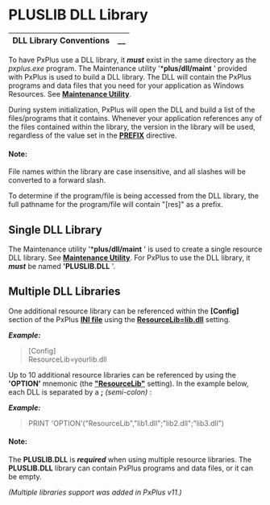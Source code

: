 # PLUSLIB DLL Library  
  
**DLL Library Conventions** |  **__**  
---|---  
  
To have PxPlus use a DLL library, it **_must_** exist in the same directory as the _pxplus.exe_ program. The Maintenance utility '***plus/dll/maint** ' provided with PxPlus is used to build a DLL library. The DLL will contain the PxPlus programs and data files that you need for your application as Windows Resources. See **[Maintenance Utility](a.md)**.

During system initialization, PxPlus will open the DLL and build a list of the files/programs that it contains. Whenever your application references any of the files contained within the library, the version in the library will be used, regardless of the value set in the **[PREFIX](../../directives/prefix.md)** directive.

#### **Note:**  
File names within the library are case insensitive, and all slashes will be converted to a forward slash.

To determine if the program/file is being accessed from the DLL library, the full pathname for the program/file will contain "[res]" as a prefix.

## Single DLL Library

The Maintenance utility '***plus/dll/maint** ' is used to create a single resource DLL library. See **[Maintenance Utility](a.md)**. For PxPlus to use the DLL library, it **_must_** be named **'PLUSLIB.DLL** '.

## Multiple DLL Libraries

One additional resource library can be referenced within the **[Config]** section of the PxPlus **[INI file](../../PxPlus%20Installation%20and%20Configuration/Customizing%20PxPlus/INI%20Contents.md)** using the **[ResourceLib=lib.dll](../../PxPlus%20Installation%20and%20Configuration/Customizing%20PxPlus/INI%20Contents.htm#Mark4)** setting.

**_Example:_**

> [Config]  
>  ResourceLib=yourlib.dll

Up to 10 additional resource libraries can be referenced by using the **'OPTION'** mnemonic (the **["ResourceLib"](../../mnemonics/option.htm#resourcelib)** setting). In the example below, each DLL is separated by a **;**  _(semi-colon)_ :

**_Example:_**

> PRINT 'OPTION'("ResourceLib","lib1.dll";"lib2.dll";"lib3.dll")

#### **Note:**  
The **PLUSLIB.DLL** is **_required_** when using multiple resource libraries. The **PLUSLIB.DLL** library can contain PxPlus programs and data files, or it can be empty.

_(Multiple libraries support was added in PxPlus v11.)_
